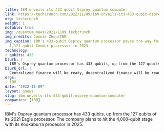 ```yaml
---
title: IBM unveils its 433 qubit Osprey quantum computer
link: https://techcrunch.com/2022/11/09/ibm-unveils-its-433-qubit-osprey-quantum-computer/
org: techcrunch
weight: 1
notable: true
img: /quantum_news/2022/1109.techcrunch
img_credits: Connie Zhou/IBM
img_caption: IBM's 433-qubit Osprey quantum processor paves the way for the company's
  1,121-qubit Condor processor in 2023.
technology:
- qubits: 433
blurb: |
  IBM's Osprey quantum processor has 433 qubits, up from the 127 qubits of its 2021 Eagle processor. The company plans to hit the 4,000-qubit stage with its Kookaburra processor in 2025.
blurb_qrl: |
  Centralized finance will be ready, decentralized finance will be ready [with QRL](/why).
orgs:
- IBM
date: "2022-11-09"
layout: qnews
slug: ibm-unveils-its-433-qubit-osprey-quantum-computer
companies: [IBM]
---
```


IBM's Osprey quantum processor has 433 qubits, up from the 127 qubits of its 2021 Eagle processor. The company plans to hit the 4,000-qubit stage with its Kookaburra processor in 2025.
